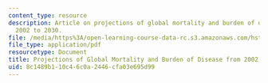 ```yaml
---
content_type: resource
description: Article on projections of global mortality and burden of disease from
  2002 to 2030.
file: /media/https%3A/open-learning-course-data-rc.s3.amazonaws.com/hst-934j-introduction-to-global-medicine-bioscience-technologies-disparities-strategies-spring-2010/8c1489b110c46c0a2446cfa03e695d99_MITHST_934JS10_ses1_proj.pdf
file_type: application/pdf
resourcetype: Document
title: Projections of Global Mortality and Burden of Disease from 2002 to 2030
uid: 8c1489b1-10c4-6c0a-2446-cfa03e695d99
---
```

